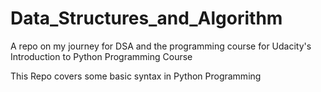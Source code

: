 # Data_Structures_and_Algorithm
A repo on my journey for DSA and the programming course for Udacity's Introduction to Python Programming Course

This Repo covers some basic syntax in Python Programming
